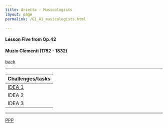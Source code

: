 ```yaml
---
title: Arietta - Musicologists
layout: page
permalink: /G1_A1_musicologists.html

---
```



#### Lesson Five from Op.42

#### Muzio Clementi (1752 - 1832)

[back](G1_A1)

***


| Challenges/tasks | 
| ------------ | 
| [IDEA 1](G1_A1_musicologists_idea_1.html)       |
| IDEA 2       |
| IDEA 3       |

***



[PPP](https://itunes.apple.com/gb/app/abrsm-piano-practice-partner/id891238739?mt=8>)



